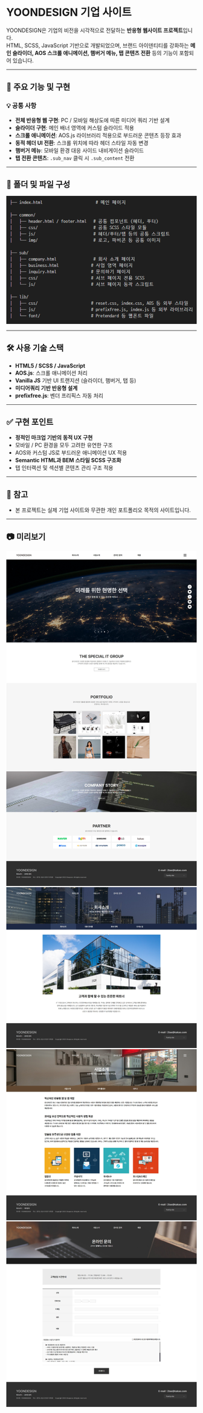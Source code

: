 # YOONDESIGN 기업 사이트

YOONDESIGN은 기업의 비전을 시각적으로 전달하는 **반응형 웹사이트 프로젝트**입니다.  
HTML, SCSS, JavaScript 기반으로 개발되었으며, 브랜드 아이덴티티를 강화하는 **메인 슬라이더, AOS 스크롤 애니메이션, 햄버거 메뉴, 탭 콘텐츠 전환** 등의 기능이 포함되어 있습니다.

---

## 📌 주요 기능 및 구현

### 💡 공통 사항
- **전체 반응형 웹 구현**: PC / 모바일 해상도에 따른 미디어 쿼리 기반 설계
- **슬라이더 구현**: 메인 배너 영역에 커스텀 슬라이드 적용
- **스크롤 애니메이션**: AOS.js 라이브러리 적용으로 부드러운 콘텐츠 등장 효과
- **동적 헤더 UI 전환**: 스크롤 위치에 따라 헤더 스타일 자동 변경
- **햄버거 메뉴**: 모바일 환경 대응 사이드 내비게이션 슬라이드
- **탭 전환 콘텐츠**: `.sub_nav` 클릭 시 `.sub_content` 전환

---

## 📂 폴더 및 파일 구성

![folder_image](./readme/folder.png)

---

## 🛠 사용 기술 스택

- **HTML5 / SCSS / JavaScript**
- **AOS.js**: 스크롤 애니메이션 처리
- **Vanilla JS** 기반 UI 트랜지션 (슬라이더, 햄버거, 탭 등)
- **미디어쿼리 기반 반응형 설계**
- **prefixfree.js**: 벤더 프리픽스 자동 처리

---

## ✅ 구현 포인트

- **정적인 마크업 기반의 동적 UX 구현**  
- 모바일 / PC 환경을 모두 고려한 유연한 구조
- AOS와 커스텀 JS로 부드러운 애니메이션 UX 적용
- **Semantic HTML과 BEM 스타일 SCSS 구조화**
- 탭 인터랙션 및 섹션별 콘텐츠 관리 구조 적용

---

## 📎 참고

- 본 프로젝트는 실제 기업 사이트와 무관한 개인 포트폴리오 목적의 사이트입니다.

---

## 📷 미리보기

![image1](./readme/yoondesign1.jpg)
![image2](./readme/yoondesign2.jpg)
![image3](./readme/yoondesign3.jpg)
![image4](./readme/yoondesign4.jpg)
